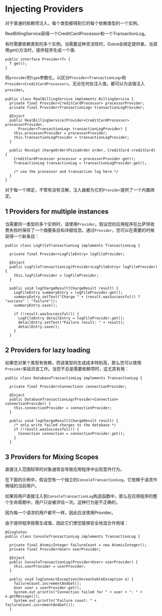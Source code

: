 # Injecting Providers

对于普通的依赖项注入，每个类型都得到它的每个依赖类型的一个实例。

RealBillingService获得一个CreditCardProcessor和一个TransactionLog。

有时需要依赖类型的多个实例。当需要这种灵活性时，Guice会绑定提供者。当调用get()方法时，提供程序生成一个值:

```
public interface Provider<T> {
  T get();
}
```

将`provider`的`type`参数化，以区分`Provider<TransactionLog>`和`Provider<CreditCardProcessor>`。无论在何处注入值，都可以为该值注入`provider`。

```
public class RealBillingService implements BillingService {
  private final Provider<CreditCardProcessor> processorProvider;
  private final Provider<TransactionLog> transactionLogProvider;

  @Inject
  public RealBillingService(Provider<CreditCardProcessor> processorProvider,
      Provider<TransactionLog> transactionLogProvider) {
    this.processorProvider = processorProvider;
    this.transactionLogProvider = transactionLogProvider;
  }

  public Receipt chargeOrder(PizzaOrder order, CreditCard creditCard) {
    CreditCardProcessor processor = processorProvider.get();
    TransactionLog transactionLog = transactionLogProvider.get();

    /* use the processor and transaction log here */
  }
}
```

对于每一个绑定，不管有没有注解，注入器都为它的`Provider`提供了一个内置绑定。

## 1 Providers for multiple instances

当需要同一类型的多个实例时，请使用`Provider`。假设您的应用程序在比萨饼收费失败时保存了一个摘要条目和详细信息。通过`Provider`，您可以在需要的时候获得一个新条目：

```
public class LogFileTransactionLog implements TransactionLog {

  private final Provider<LogFileEntry> logFileProvider;

  @Inject
  public LogFileTransactionLog(Provider<LogFileEntry> logFileProvider) {
    this.logFileProvider = logFileProvider;
  }

  public void logChargeResult(ChargeResult result) {
    LogFileEntry summaryEntry = logFileProvider.get();
    summaryEntry.setText("Charge " + (result.wasSuccessful() ? "success" : "failure"));
    summaryEntry.save();

    if (!result.wasSuccessful()) {
      LogFileEntry detailEntry = logFileProvider.get();
      detailEntry.setText("Failure result: " + result);
      detailEntry.save();
    }
  }
```

## 2 Providers for lazy loading

如果您对某个类型有依赖，而该类型的生成成本特别高，那么您可以使用`Provider`来延迟该工作。当您不总是需要依赖项时，这尤其有用：

```
public class DatabaseTransactionLog implements TransactionLog {

  private final Provider<Connection> connectionProvider;

  @Inject
  public DatabaseTransactionLog(Provider<Connection> connectionProvider) {
    this.connectionProvider = connectionProvider;
  }

  public void logChargeResult(ChargeResult result) {
    /* only write failed charges to the database */
    if (!result.wasSuccessful()) {
      Connection connection = connectionProvider.get();
    }
  }
```

## 3 Providers for Mixing Scopes

直接注入范围较窄的对象通常会导致应用程序中出现意外行为。

在下面的示例中，假设您有一个独立的`ConsoleTransactionLog`，它依赖于请求作用域的当前用户。

如果将用户直接注入到`ConsoleTransactionLog`构造函数中，那么在应用程序的整个生命周期中，用户只会被评估一次。这种行为是不正确的，

因为每一个请求的用户都不一样。因此应该使用Provider。

由于提供程序按需生成值，因此它们使您能够安全地混合作用域：

```
@Singleton
public class ConsoleTransactionLog implements TransactionLog {

  private final AtomicInteger failureCount = new AtomicInteger();
  private final Provider<User> userProvider;

  @Inject
  public ConsoleTransactionLog(Provider<User> userProvider) {
    this.userProvider = userProvider;
  }

  public void logConnectException(UnreachableException e) {
    failureCount.incrementAndGet();
    User user = userProvider.get();
    System.out.println("Connection failed for " + user + ": " + e.getMessage());
    System.out.println("Failure count: " + failureCount.incrementAndGet());
  }
```